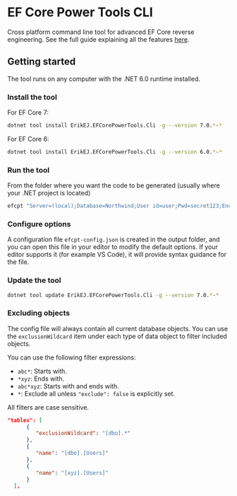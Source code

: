 # EF Core Power Tools CLI

Cross platform command line tool for advanced EF Core reverse engineering. See the full guide explaining all the features [here](https://github.com/ErikEJ/EFCorePowerTools/wiki/Reverse-Engineering).

## Getting started

The tool runs on any computer with the .NET 6.0 runtime installed.

### Install the tool

For EF Core 7:

```bash
dotnet tool install ErikEJ.EFCorePowerTools.Cli -g --version 7.0.*-*
```

For EF Core 6:

```bash
dotnet tool install ErikEJ.EFCorePowerTools.Cli -g --version 6.0.*-*
```

### Run the tool 

From the folder where you want the code to be generated (usually where your .NET project is located)

```bash
efcpt "Server=(local);Database=Northwind;User id=user;Pwd=secret123;Encrypt=false" mssql
```

### Configure options

A configuration file `efcpt-config.json` is created in the output folder, and you can open this file in your editor to modify the default options. If your editor supports it (for example VS Code), it will provide syntax guidance for the file.

### Update the tool

```bash
dotnet tool update ErikEJ.EFCorePowerTools.Cli -g --version 7.0.*-*
```

### Excluding objects

The config file will always contain all current database objects. You can use the `exclusionWildcard` item under each type of data object to filter included objects. 

You can use the following filter expressions:

- `abc*`: Starts with.
- `*xyz`: Ends with.
- `abc*xyz`: Starts with and ends with.
- `*`: Exclude all unless `"exclude": false` is explicitly set.

All filters are case sensitive.

```json
"tables": [
      {
         "exclusionWildcard": "[dbo].*"
      },
      {
         "name": "[dbo].[Users]"
      },
      {
         "name": "[xyz].[Users]"
      }
  ],
```
